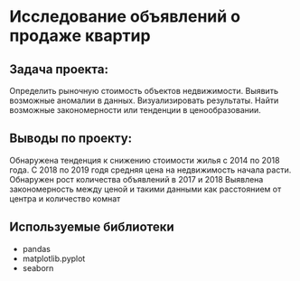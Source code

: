 # Исследование объявлений о продаже квартир




## Задача проекта:

Определить рыночную стоимость объектов недвижимости. Выявить возможные аномалии в данных. Визуализировать результаты. Найти возможные закономерности или тенденции в ценообразовании. 


## Выводы по проекту:

Обнаружена тенденция к снижению стоимости жилья с 2014 по 2018 года. С 2018 по 2019 годя средняя цена на недвижимость начала расти.
Обнаружен рост количества объявлений в 2017 и 2018
Выявлена закономерность между ценой и такими данными как  расстоянием от центра и количество комнат



## Используемые библиотеки
- pandas
- matplotlib.pyplot
- seaborn



